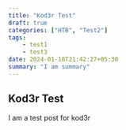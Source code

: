 ```yaml
---
title: "Kod3r Test"
draft: true
categories: ["HTB", "Test2"]
tags:
    - test1
    - test3
date: 2024-01-18T21:42:27+05:30
summary: "I am summary"
---
```


## Kod3r Test

I am a test post for kod3r
